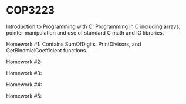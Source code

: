 # COP3223
Introduction to Programming with C: Programming in C including arrays, pointer manipulation and use of standard C math and IO libraries.

Homework #1: Contains SumOfDigits, PrintDivisors, and GetBinomialCoefficient functions.

Homework #2:

Homework #3:

Homework #4:

Homework #5:
